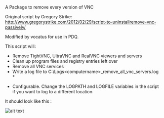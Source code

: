 A Package to remove every version of VNC


Original script by Gregory Strike:
   http://www.gregorystrike.com/2012/02/29/script-to-uninstallremove-vnc-passively/

Modified by vocatus for use in PDQ.

This script will:

 - Remove TightVNC, UltraVNC and RealVNC viewers and servers
 - Clean up program files and registry entries left over
 - Remove all VNC services 
 - Write a log file to C:\Logs\<computername>_remove_all_vnc_servers.log *

* Configurable. Change the LOGPATH and LOGFILE variables in the script if you want to log to a different location

It should look like this :

![alt text](https://github.com/wizz13150/PDQ_Repo/blob/master/Uninstalls/remove_vnc_servers/VNC.png)
